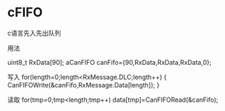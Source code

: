 # cFIFO
c语言先入先出队列

用法

uint8_t RxData[90];
aCanFIFO canFifo={90,RxData,RxData,RxData,0};

写入
for(length=0;length<RxMessage.DLC;length++)
	{
		CanFIFOWrite(&canFifo,RxMessage.Data[length]);
	}
  
  读取
  for(tmp=0;tmp<length;tmp++)
		data[tmp]=CanFIFORead(&canFifo);

